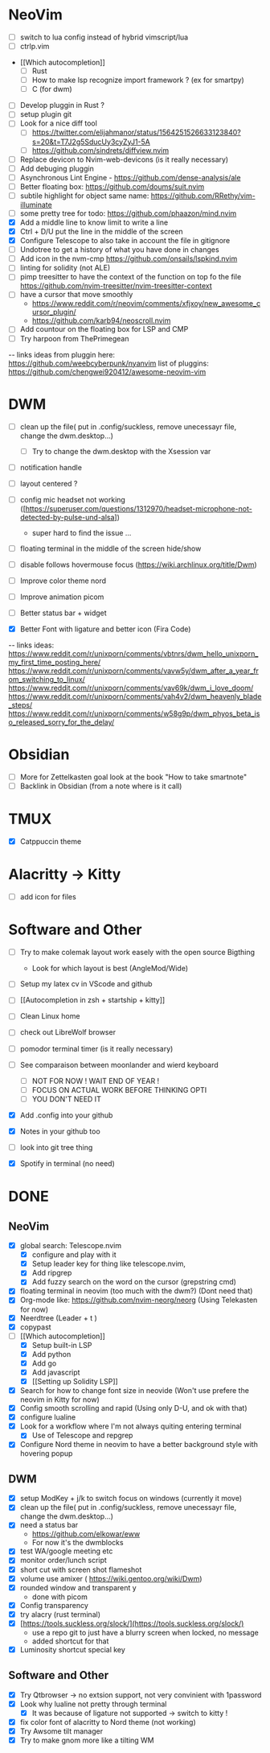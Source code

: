 # NeoVim
- [ ] switch to lua config instead of hybrid vimscript/lua 
- [ ] ctrlp.vim
- [[Which autocompletion]]
	- [ ] Rust
    - [ ] How to make lsp recognize import framework ? (ex for smartpy) 
    - [ ] C (for dwm)
- [ ] Develop pluggin in Rust ? 
- [ ] setup plugin git 
- [ ] Look for a nice diff tool 
    - [ ] https://twitter.com/elijahmanor/status/1564251526633123840?s=20&t=T7J2g5SducUy3cyZyJ1-5A
    - [ ] https://github.com/sindrets/diffview.nvim
- [ ] Replace devicon to Nvim-web-devicons (is it really necessary)
- [ ] Add debuging pluggin 
- [ ] Asynchronous Lint Engine - https://github.com/dense-analysis/ale
- [ ] Better floating box: https://github.com/doums/suit.nvim
- [ ] subtile highlight for object same name: https://github.com/RRethy/vim-illuminate
- [ ] some pretty tree for todo: https://github.com/phaazon/mind.nvim
- [X] Add a middle line to know limit to write a line
- [X] Ctrl + D/U put the line in the middle of the screen 
- [X] Configure Telescope to also take in account the file in gitignore
- [ ] Undotree to get a history of what you have done in changes 
- [ ] Add icon in the nvm-cmp https://github.com/onsails/lspkind.nvim
- [ ] linting for solidity (not ALE)
- [ ] pimp treesitter to have the context of the function on top fo the file https://github.com/nvim-treesitter/nvim-treesitter-context
- [ ] have a cursor that move smoothly 
    - https://www.reddit.com/r/neovim/comments/xfjxoy/new_awesome_cursor_plugin/
    - https://github.com/karb94/neoscroll.nvim
- [ ] Add countour on the floating box for LSP and CMP 
- [ ] Try harpoon from ThePrimegean

-- links
ideas from pluggin here: https://github.com/weebcyberpunk/nyanvim
list of pluggins: https://github.com/chengwei920412/awesome-neovim-vim

# DWM

- [ ] clean up the file( put in .config/suckless, remove unecessayr file, change the dwm.desktop…)
    - [ ] Try to change the dwm.desktop with the Xsession var
- [ ] notification handle
- [ ] layout centered ?
- [ ] config mic headset not working 
        ([https://superuser.com/questions/1312970/headset-microphone-not-detected-by-pulse-und-alsa])
    - super hard to find the issue ...
- [ ] floating terminal in the middle of the screen hide/show
- [ ] disable follows hovermouse focus (https://wiki.archlinux.org/title/Dwm)
- [ ] Improve color theme nord 
- [ ] Improve animation picom
- [ ] Better status bar + widget
- [X] Better Font with ligature and better icon (Fira Code)


-- links ideas:
https://www.reddit.com/r/unixporn/comments/vbtnrs/dwm_hello_unixporn_my_first_time_posting_here/
https://www.reddit.com/r/unixporn/comments/vavw5y/dwm_after_a_year_from_switching_to_linux/
https://www.reddit.com/r/unixporn/comments/vav69k/dwm_i_love_doom/
https://www.reddit.com/r/unixporn/comments/vah4v2/dwm_heavenly_blade_steps/
https://www.reddit.com/r/unixporn/comments/w58g9p/dwm_phyos_beta_iso_released_sorry_for_the_delay/

# Obsidian
- [ ] More for Zettelkasten goal look at the book "How to take smartnote"
- [ ] Backlink in Obsidian (from a note where is it call)

# TMUX
- [X] Catppuccin theme
    
# Alacritty -> Kitty
- [ ] add icon for files 

# Software and Other
- [ ] Try to make colemak layout work easely with the open source Bigthing
    - Look for which layout is best (AngleMod/Wide)
- [ ] Setup my latex cv in VScode and github
- [ ] [[Autocompletion in zsh + startship + kitty]]
- [ ] Clean Linux home
- [ ] check out LibreWolf browser 
- [ ] pomodor terminal timer (is it really necessary) 
- [ ] See comparaison between moonlander and wierd keyboard
	- [ ] NOT FOR NOW ! WAIT END OF YEAR ! 
	- [ ] FOCUS ON ACTUAL WORK BEFORE THINKING OPTI
	- [ ] YOU DON'T NEED IT 
- [X] Add .config into your github
- [X] Notes in your github too
- [ ] look into git tree thing 
- [X] Spotify in terminal (no need)



# DONE
## NeoVim
- [X] global search: Telescope.nvim
    - [X] configure and play with it
	- [X] Setup leader key for thing like telescope.nvim, 
	- [X] Add ripgrep
	- [X] Add fuzzy search on the word on the cursor (grepstring cmd)
- [X] floating terminal in neovim  (too much with the dwm?) (Dont need that) 
- [X] Org-mode like: https://github.com/nvim-neorg/neorg (Using Telekasten for now) 
- [X] Neerdtree (Leader + t ) 
- [X] copypast
- [ ] [[Which autocompletion]]
	- [X] Setup built-in LSP
	- [X] Add python
	- [X] Add go 
	- [X] Add javascript
	- [X] [[Setting up Solidity LSP]]
- [X] Search for how to change font size in neovide (Won't use prefere the neovim in Kitty for now)
- [X] Config smooth scrolling and rapid (Using only D-U, and ok with that)
- [X] configure lualine
- [X] Look for a workflow where I'm not always quiting entering terminal 
	- [X] Use of Telescope and repgrep
- [X] Configure Nord theme in neovim to have a better background style with hovering popup

## DWM

- [X] setup ModKey + j/k to switch focus on windows (currently it move)
- [X] clean up the file( put in .config/suckless, remove unecessayr file, change the dwm.desktop…)
- [X] need a status bar
    - https://github.com/elkowar/eww
    - For now it's the dwmblocks
- [X] test WA/google meeting etc
- [X] monitor order/lunch script
- [X] short cut with screen shot flameshot
- [X] volume use amixer ( https://wiki.gentoo.org/wiki/Dwm)
- [X] rounded window and transparent y
	- done with picom
- [X] Config transparency
- [X] try alacry (rust terminal)
- [X] [https://tools.suckless.org/slock/](https://tools.suckless.org/slock/) 
	- use a repo git to just have a blurry screen when locked, no message
	- added shortcut for that 
- [X] Luminosity shortcut special key 
## Software and Other
- [X] Try Qtbrowser -> no extsion support, not very convinient with 1password
- [X] Look why lualine not pretty through terminal
	- [X] It was because of ligature not supported -> switch to kitty !
- [X] fix color font of alacritty to Nord theme (not working)
- [X] Try Awsome tilt manager
- [X] Try to make gnom more like a tilting WM 
